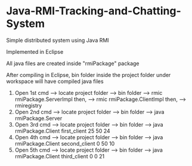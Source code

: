 # Java-RMI-Tracking-and-Chatting-System
Simple distributed system using Java RMI

 Implemented in Eclipse

All java files are created inside "rmiPackage" package

After compiling in Eclipse, bin folder inside the project folder under workspace will have compiled java files

<ol> 
 <li> Open 1st cmd --> locate project folder --> bin folder --> rmic rmiPackage.ServerImpl
then,
--> rmic rmiPackage.ClientImpl
then,
--> rmiregistry
 </li>

<li> Open 2nd cmd --> locate project folder --> bin folder --> java rmiPackage.Server </li>

<li> Open 3rd cmd --> locate project folder --> bin folder --> java rmiPackage.Client first_client 25 50 24 </li>

<li> Open 4th cmd --> locate project folder --> bin folder --> java rmiPackage.Client second_client  0 50 10 </li>

<li> Open 5th cmd --> locate project folder --> bin folder --> java rmiPackage.Client third_client 0 0 21 </li>
</ol>
